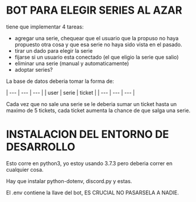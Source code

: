 # BOT PARA ELEGIR SERIES AL AZAR

tiene que implementar 4 tareas:
* agregar una serie, chequear que el usuario que la propuso no haya propuesto otra cosa y que esa serie no haya sido vista en el pasado.
* tirar un dado para elegir la serie
* fijarse si un usuario esta conectado (el que eligio la serie que salio)
* eliminar una serie (manual y automaticamente)
* adoptar series?

La base de datos deberia tomar la forma de:

| --- | --- | --- |
| user | serie | ticket |
| --- | --- | --- |

Cada vez que no sale una serie se le deberia sumar un ticket hasta un maximo de 5 tickets, cada ticket aumenta la chance de que salga una serie.

# INSTALACION DEL ENTORNO DE DESARROLLO

Esto corre en python3, yo estoy usando 3.7.3 pero deberia correr en cualquier cosa.

Hay que instalar python-dotenv, discord.py y estas.

El .env contiene la llave del bot, ES CRUCIAL NO PASARSELA A NADIE.


